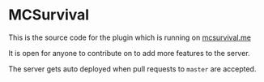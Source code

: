 # MCSurvival
This is the source code for the plugin which is running on [mcsurvival.me](mcsurvival.me)

It is open for anyone to contribute on to add more features to the server.

The server gets auto deployed when pull requests to `master` are accepted.